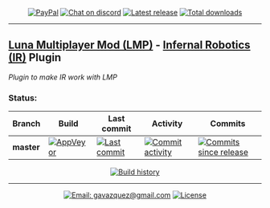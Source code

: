 <p align="center">
    <a href="https://paypal.me/gavazquez"><img src="https://img.shields.io/badge/paypal-donate-yellow.svg?style=flat&logo=paypal" alt="PayPal"/></a>
    <a href="https://discord.gg/wKVMhWQ"><img src="https://img.shields.io/discord/378456662392045571.svg?style=flat&logo=discord&label=discord" alt="Chat on discord"/></a>
    <a href="../../releases"><img src="https://img.shields.io/github/release/lunamultiplayer/lmpirplugin.svg?style=flat&logo=github&logoColor=white" alt="Latest release" /></a>
    <a href="../../releases"><img src="https://img.shields.io/github/downloads/lunamultiplayer/lmpirplugin/total.svg?style=flat&logo=github&logoColor=white" alt="Total downloads" /></a>
</p>

---

## [Luna Multiplayer Mod (LMP)](../../../LunaMultiplayer) - [Infernal Robotics (IR)](../../../../MagicSmokeIndustries/InfernalRobotics) Plugin

*Plugin to make IR work with LMP*

### Status:

|   Branch   |   Build  | Last commit  |   Activity    |    Commits    |
| ---------- | -------- | ------------ | ------------- | ------------- |
| **master** |[![AppVeyor](https://img.shields.io/appveyor/ci/gavazquez/lmpirplugin/master.svg?style=flat&logo=appveyor)](https://ci.appveyor.com/project/gavazquez/lmpirplugin/branch/master) | [![Last commit](https://img.shields.io/github/last-commit/lunamultiplayer/lmpirplugin/master.svg?style=flat&logo=github&logoColor=white)](../../commits/master) | [![Commit activity](https://img.shields.io/github/commit-activity/y/lunamultiplayer/lmpkisplugin.svg?style=flat&logo=github&logoColor=white)](../../commits/master) | [![Commits since release](https://img.shields.io/github/commits-since/lunamultiplayer/lmpkisplugin/latest.svg?style=flat&logo=github&logoColor=white)](../../commits/master)

<p align="center">
    <a href="https://ci.appveyor.com/project/gavazquez/lmpirplugin/history"><img src="https://buildstats.info/appveyor/chart/gavazquez/lmpirplugin?buildCount=100" alt="Build history"/></a>
</p>

---

<p align="center">
  <a href="mailto:gavazquez@gmail.com"><img src="https://img.shields.io/badge/email-gavazquez@gmail.com-blue.svg?style=flat" alt="Email: gavazquez@gmail.com" /></a>
  <a href="./LICENSE"><img src="https://img.shields.io/github/license/lunamultiplayer/LunaMultiPlayer.svg" alt="License" /></a>
</p>
